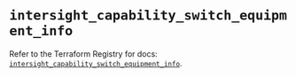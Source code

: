# `intersight_capability_switch_equipment_info`

Refer to the Terraform Registry for docs: [`intersight_capability_switch_equipment_info`](https://registry.terraform.io/providers/ciscodevnet/intersight/1.0.71/docs/resources/capability_switch_equipment_info).
